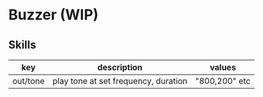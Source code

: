 # Buzzer (WIP)

## Skills

| key      | description                          | values        |
|----------|--------------------------------------|---------------|
| out/tone | play tone at set frequency, duration | "800,200" etc |
